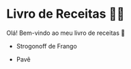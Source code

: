 # Livro de Receitas :man_cook:

Olá! Bem-vindo ao meu livro de receitas :wave:

- Strogonoff de Frango

- Pavê

  

